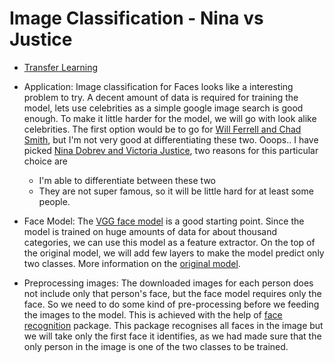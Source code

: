# Image Classification - Nina vs Justice


- [Transfer Learning](https://medium.com/@14prakash/transfer-learning-using-keras-d804b2e04ef8)
 

- Application:
	Image classification for Faces looks like a interesting problem to try. A decent amount of data is required for training the model, lets use celebrities as a simple google image search is good enough.
	To make it little harder for the model, we will go with look alike celebrities. The first option would be to go for [Will Ferrell and Chad Smith](http://www.hollywood.com/celebrities/15-celebrities-who-look-like-other-celebrities-60200060/#/ms-20516/2), but I'm not very good at differentiating these two. Ooops..
	I have picked [Nina Dobrev and Victoria Justice](http://www.hollywood.com/celebrities/15-celebrities-who-look-like-other-celebrities-60200060/#/ms-20516/30), two reasons for this particular choice are 
  - I'm able to differentiate between these two
  - They are not super famous, so it will be little hard for at least some people.  


- Face Model:
	The [VGG face model](https://github.com/ZZUTK/Tensorflow-VGG-face) is a good starting point. Since the model is trained on huge amounts of data for about thousand categories, we can use this model as a feature extractor. On the top of the original model, we will add few layers to make the model predict only two classes. More information on the [original model](http://www.robots.ox.ac.uk/~vgg/data/vgg_face/).


- Preprocessing images:
	The downloaded images for each person does not include only that person's face, but the face model requires only the face. So we need to do some kind of pre-processing before we feeding the images to the model. This is achieved with the help of [face recognition](https://pypi.org/project/face_recognition/) package. This package recognises all faces in the image but we will take only the first face it identifies, as we had made sure that the only person in the image is one of the two classes to be trained.   
